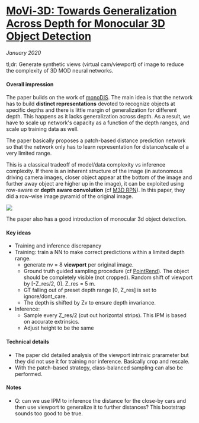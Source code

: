 # [MoVi-3D: Towards Generalization Across Depth for Monocular 3D Object Detection](https://arxiv.org/abs/1912.08035)

_January 2020_

tl;dr: Generate synthetic views (virtual cam/viewport) of image to reduce the complexity of 3D MOD neural networks.

#### Overall impression
The paper builds on the work of [monoDIS](monodis.md). The main idea is that the network has to build **distinct representations** devoted to recognize objects at specific depths and there is little margin of generalization for different depth. This happens as it lacks generalization across depth. As a result, we have to scale up network's capacity as a function of the depth ranges, and scale up training data as well. 

The paper basically proposes a patch-based distance prediction network so that the network only has to learn representation for distance/scale of a very limited range. 

This is a classical tradeoff of model/data complexity vs inference complexity. If there is an inherent structure of the image (in autonomous driving camera images, closer object appear at the bottom of the image and further away object are higher up in the image), it can be exploited using row-aware or **depth aware convolution** (cf [M3D RPN](m3d_rpn.md)). In this paper, they did a row-wise image pyramid of the original image.

![](https://cdn-images-1.medium.com/max/1440/1*pASNAVJhmkoZRHe37r6qPA.png)

The paper also has a good introduction of monocular 3d object detection.

#### Key ideas
- Training and inference discrepancy
- Training: train a NN to make correct predictions within a limited depth range.
	- generate nv = 8 **viewport** per original image. 
	- Ground truth guided sampling procedure (cf [PointRend](pointrend.md)). The object should be completely visible (not cropped). Random shift of viewport by [-Z_res/2, 0]. Z_res = 5 m. 
	- GT falling out of preset depth range [0, Z_res] is set to ignore/dont_care.
	- The depth is shifted by Zv to ensure depth invariance.
- Inference:
	- Sample every Z_res/2 (cut out horizontal strips). This IPM is based on accurate extrinsics. 
	- Adjust height to be the same
	

#### Technical details
- The paper did detailed analysis of the viewport intrinsic prarameter but they did not use it for training nor inference. Basically crop and rescale.
- With the patch-based strategy, class-balanced sampling can also be performed. 

#### Notes
- Q: can we use IPM to inference the distance for the close-by cars and then use viewport to generalize it to further distances? This bootstrap sounds too good to be true. 

